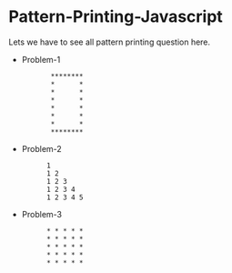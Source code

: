 # Pattern-Printing-Javascript
Lets we have to see all pattern printing question here.
- Problem-1

             ********
             *      *
             *      *
             *      *
             *      *
             *      *
             *      *
             ********
     
- Problem-2


            1 
            1 2 
            1 2 3 
            1 2 3 4 
            1 2 3 4 5 
- Problem-3

            * * * * *
            * * * * *
            * * * * *
            * * * * *
            * * * * *
